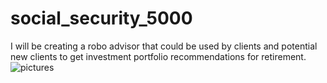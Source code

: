 # social_security_5000
 I will be creating a robo advisor that could be used by clients and potential new clients to get investment portfolio recommendations for retirement.
![pictures](https://investorjunkie.com/wp-content/uploads/2017/06/investorjunkie-robo-advisors-1.jpg.webp)
